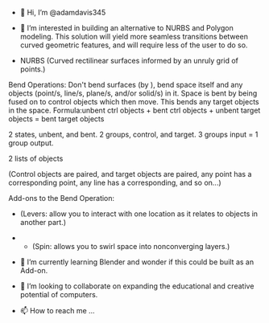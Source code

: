 - 👋 Hi, I’m @adamdavis345
- 👀 I’m interested in building an alternative to NURBS and Polygon modeling. This solution will yield more seamless transitions between curved geometric features, and will require less of the user to do so.

- NURBS (Curved rectilinear surfaces informed by an unruly grid of points.) 

Bend Operations: 
Don't bend surfaces (by ), bend space itself and any objects (point/s, line/s, plane/s, and/or solid/s) in it. Space is bent by being fused on to control objects which then move. This bends any target objects in the space.
Formula:unbent ctrl objects + bent ctrl objects + unbent target objects = bent target objects

2 states, unbent, and bent. 2 groups, control, and target. 3 groups input = 1 group output. 

2 lists of objects

(Control objects are paired, and target objects are paired, any point has a corresponding point, any line has a corresponding, and so on...) 

Add-ons to the Bend Operation:
- (Levers: allow you to interact with one location as it relates to objects in another part.)
- - (Spin: allows you to swirl space into nonconverging layers.)



- 🌱 I’m currently learning Blender and wonder if this could be built as an Add-on.
- 💞️ I’m looking to collaborate on expanding the educational and creative potential of computers.  
- 📫 How to reach me ...


<!---
--->
